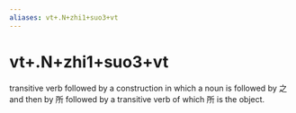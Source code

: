```yaml
---
aliases: vt+.N+zhi1+suo3+vt
---
```

# vt+.N+zhi1+suo3+vt

transitive verb followed by a construction in which a noun is followed by 之 and then by 所 followed by a transitive verb of which 所 is the object.